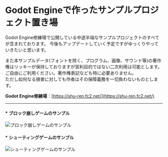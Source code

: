 # Godot Engineで作ったサンプルプロジェクト置き場

Godot Engine修練場で公開している中途半端なサンプルプロジェクトのすべてが含まれております。
今後もアップデートしていく予定ですがゆっくりやっていきたいと思います。

また本サンプルデータ(フォントを除く、プログラム、画像、サウンド等)の著作権はリッキーが保持しておりますが営利目的ではない二次利用は可能とします。ご自由にご利用ください。著作権表記なども特に必要ありません。  
ただし如何なる損害に対しても作者はその保障義務を一切負わないものとします。

**Godot Engine修練場**：[https://shu-ren.fc2.net/](https://shu-ren.fc2.net/)  

----------------------------------------------------------
#### * ブロック崩しゲームのサンプル
![ブロック崩しゲームのサンプル](https://blog-imgs-147.fc2.com/i/6/z/i6zyr7er68b9/BlockBreak.gif)
#### * シューティングゲームのサンプル
![シューティングゲームのサンプル](https://blog-imgs-150.fc2.com/i/6/z/i6zyr7er68b9/TutorialSTG_STROKE.gif)


